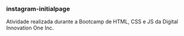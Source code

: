 ### instagram-initialpage

Atividade realizada durante a Bootcamp de HTML, CSS e JS da Digital Innovation One Inc.
